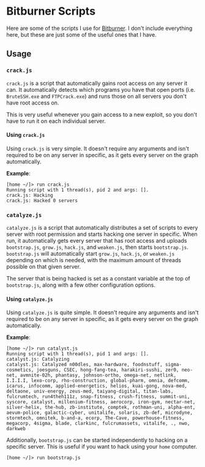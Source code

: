 # Bitburner Scripts

Here are some of the scripts I use for [Bitburner](https://store.steampowered.com/app/1812820/Bitburner/).
I don't include everything here, but these are just some of the useful ones that I have.

## Usage

### `crack.js`

`crack.js` is a script that automatically gains root access on any server it can.
It automatically detects which programs you have that open ports (i.e. `BruteSSH.exe` and `FTPCrack.exe`) and runs those on all servers you don't have root access on.

This is very useful whenever you gain access to a new exploit, so you don't have to run it on each individual server.

#### Using `crack.js`

Using `crack.js` is very simple.
It doesn't require any arguments and isn't required to be on any server in specific, as it gets every server on the graph automatically.

**Example**:
```
[home ~/]> run crack.js
Running script with 1 thread(s), pid 2 and args: [].
crack.js: Hacking
crack.js: Hacked 0 servers
```

### `catalyze.js`

`catalyze.js` is a script that automatically distributes a set of scripts to every server with root permission and starts hacking one server in specific.
When run, it automatically gets every server that has root access and uploads `bootstrap.js`, `grow.js`, `hack.js`, and `weaken.js`, then starts `bootstrap.js`.
`bootstrap.js` will automatically start `grow.js`, `hack.js`, or `weaken.js` depending on which is needed, with the maximum amount of threads possible on that given server.

The server that is being hacked is set as a constant variable at the top of `bootstrap.js`, along with a few other configuration options.

#### Using `catalyze.js`

Using `catalyze.js` is quite simple.
It doesn't require any arguments and isn't required to be on any server in specific, as it gets every server on the graph automatically.

**Example**:
```
[home ~/]> run catalyst.js 
Running script with 1 thread(s), pid 1 and args: [].
catalyst.js: Catalyzing
catalyst.js: Catalyzed n00dles, max-hardware, foodnstuff, sigma-cosmetics, joesguns, CSEC, hong-fang-tea, harakiri-sushi, zer0, neo-net, avmnite-02h, phantasy, johnson-ortho, omega-net, netlink, I.I.I.I, lexo-corp, rho-construction, global-pharm, omnia, defcomm, icarus, infocomm, applied-energetics, helios, kuai-gong, nova-med, deltaone, univ-energy, zeus-med, taiyang-digital, titan-labs, fulcrumtech, run4theh111z, snap-fitness, crush-fitness, summit-uni, syscore, catalyst, millenium-fitness, aerocorp, iron-gym, nectar-net, silver-helix, the-hub, zb-institute, comptek, rothman-uni, alpha-ent, aevum-police, galactic-cyber, unitalife, solaris, zb-def, microdyne, stormtech, omnitek, b-and-a, ecorp, The-Cave, powerhouse-fitness, megacorp, 4sigma, blade, clarkinc, fulcrumassets, vitalife, ., nwo, darkweb
```

Additionally, `bootstrap.js` can be started independently to hacking on a specific server.
This is useful if you want to hack using your `home` computer.

```
[home ~/]> run bootstrap.js
```
